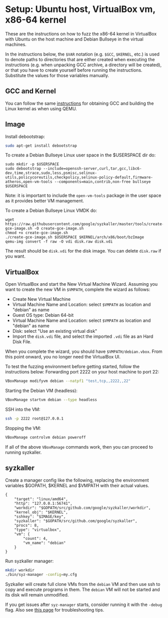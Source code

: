 # Setup: Ubuntu host, VirtualBox vm, x86-64 kernel

These are the instructions on how to fuzz the x86-64 kernel in VirtualBox with Ubuntu on the host machine and Debian Bullseye in the virtual machines.

In the instructions below, the `$VAR` notation (e.g. `$GCC`, `$KERNEL`, etc.) is used to denote paths to directories that are either created when executing the instructions (e.g. when unpacking GCC archive, a directory will be created), or that you have to create yourself before running the instructions. Substitute the values for those variables manually.

## GCC and Kernel

You can follow the same [instructions](/docs/linux/setup_ubuntu-host_qemu-vm_x86-64-kernel.md) for obtaining GCC and building the Linux kernel as when using QEMU.

## Image

Install debootstrap:

``` bash
sudo apt-get install debootstrap
```

To create a Debian Bullseye Linux user space in the $USERSPACE dir do:
```
sudo mkdir -p $USERSPACE
sudo debootstrap --include=openssh-server,curl,tar,gcc,libc6-dev,time,strace,sudo,less,psmisc,selinux-utils,policycoreutils,checkpolicy,selinux-policy-default,firmware-atheros,open-vm-tools --components=main,contrib,non-free bullseye $USERSPACE
```

Note: it is important to include the `open-vm-tools` package in the user space as it provides better VM management.

To create a Debian Bullseye Linux VMDK do:

```
wget https://raw.githubusercontent.com/google/syzkaller/master/tools/create-gce-image.sh -O create-gce-image.sh
chmod +x create-gce-image.sh
./create-gce-image.sh $USERSPACE $KERNEL/arch/x86/boot/bzImage
qemu-img convert -f raw -O vdi disk.raw disk.vdi
```

The result should be `disk.vdi` for the disk image. You can delete `disk.raw` if you want.

## VirtualBox

Open VirtualBox and start the New Virtual Machine Wizard.
Assuming you want to create the new VM in `$VMPATH`, complete the wizard as follows:

* Create New Virtual Machine
* Virtual Machine Name and Location: select `$VMPATH` as location and "debian" as name
* Guest OS type: Debian 64-bit
* Virtual Machine Name and Location: select `$VMPATH` as location and "debian" as name
* Disk: select "Use an existing virtual disk"
* Import the `disk.vdi` file, and select the imported `.vdi` file as an Hard Disk File.

When you complete the wizard, you should have `$VMPATH/debian.vbox`. From this point onward, you no longer need the VirtualBox UI.

To test the fuzzing environment before getting started, follow the instructions below:
Forwarding port 2222 on your host machine to port 22:
``` bash
VBoxManage modifyvm debian --natpf1 "test,tcp,,2222,,22"
```

Starting the Debian VM (headless):
``` bash
VBoxManage startvm debian --type headless
```

SSH into the VM:
``` bash
ssh -p 2222 root@127.0.0.1
```

Stopping the VM:
``` bash
VBoxManage controlvm debian poweroff
```

If all of the above `VBoxManage` commands work, then you can proceed to running syzkaller.

## syzkaller

Create a manager config like the following, replacing the environment variables $GOPATH, $KERNEL and $VMPATH with their actual values.

```
{
    "target": "linux/amd64",
    "http": "127.0.0.1:56741",
    "workdir": "$GOPATH/src/github.com/google/syzkaller/workdir",
    "kernel_obj": "$KERNEL",
    "sshkey": "$IMAGE/key",
    "syzkaller": "$GOPATH/src/github.com/google/syzkaller",
    "procs": 8,
    "type": "virtualbox",
    "vm": {
        "count": 4,
        "vm_name": "debian"
    }
}
```

Run syzkaller manager:

``` bash
mkdir workdir
./bin/syz-manager -config=my.cfg
```

Syzkaller will create full clone VMs from the `debian` VM and then use ssh to copy and execute programs in them.
The `debian` VM will not be started and its disk will remain unmodified.

If you get issues after `syz-manager` starts, consider running it with the `-debug` flag.
Also see [this page](/docs/troubleshooting.md) for troubleshooting tips.
